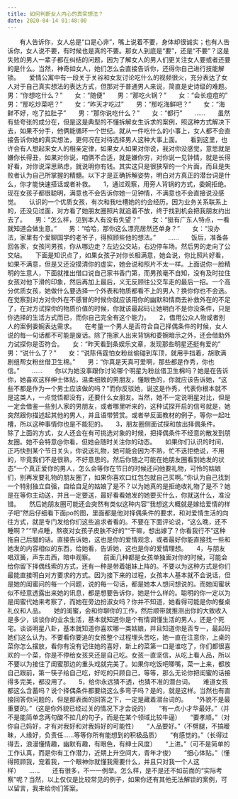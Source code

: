 ```yaml
---
title: 如何判断女人内心的真实想法？
date: 2020-04-14 01:48:00
---
```




       有人告诉你，女人总是“口是心非”，嘴上说着不要，身体却很诚实；也有人告诉你，女人说不要，有时候也是真的不要。那女人到底是“要”，还是“不要”？这是失败的男人一辈子都在纠结的问题，因为了解女人的男人们更关注女人要或者还要的是什么。当然，神奇如女人，她们怎么会直接告诉你，还得你自己进行技能解锁。　　爱情公寓中有一段关于关谷和女友讨论吃什么的视频很火，充分表达了女人对于自己真实想法的表达方式，但那对于普通男人来说，简直是史诗级的难题。　　男：“你想吃什么？”　　女：“随便”　　男：“那吃火锅？”　　女：“会长痘痘的”　　男：“那吃炒菜吧？”　　女：“昨天才吃过”　　男：“那吃海鲜吧？”　　女：“海鲜不好，吃了拉肚子”　　男：“那你说吃什么？”　　女：“都行”　　......　　虽然有些夸张的成分在，但是这是典型的不懂拆解女生诉求的案例，照这种方式解决下去，如果不分手，他俩能循环一个世纪。就从一件吃什么的小事上，女人都不会直接告诉你她的真实想法，更何况在对待选择男人这种大事上面。　　看到这里，也许会有人想起来女人的相亲定律，如果女人如果对你说，我对你没感觉，意思就是嫌你长得丑，如果对你说，咱俩不合适，就是嫌你穷，对你说一见钟情，就是长得好看，对你说深思熟虑，就说明你有钱。其实这只是很狭窄的一个片面，而且是失败者认为自己所掌握的精髓。以下才是正确拆解姿势，明白对方真正的潜台词是什么，你才能快速搭话或者补救。　　1，通过观察，用旁人背锅的方式，委婉拒绝。　　现在女孩子都很聪明，满意也不会告诉你她一见钟情，不满意也不会直接说没感觉。　　认识的一个优质女孩，有次和我吐槽她的约会经历。因为业务关系联系上的，还没见过面，对方看了她朋友圈照片就追着不放，终于找到机会把我朋友约出去了。　　男：“怎么样，见到本人有没有失望？”　　女：“挺有广东人特点，一看就知道会做生意。”　　男：“哈哈，那你这么漂亮居然还单身？”　　女：“没办法，家里有个爱聊国学的老爷子，得照顾些他的想法。”　　......　　饭后，准备各回各家，女孩问男孩，你从哪边走？左边公交站，右边停车场。然后男的走向了公交站。　　下面是知识点了，如果女孩子对你长相满意，她会说，你比照片好看，如果不满意，但是又还没摸清你的虚实，她会说和照片不太一样。上面说你一脸精明的生意人，下面就推出借口说自己家书香门第，而男孩毫不自知，没有及时拉住女孩对他下滑的印象，然后再加上最后，义无反顾往公交车走的最后一招。一个高分优质女孩，她做什么要选择一个外表和物质都看不上的男人？换你你也不会选。在觉察到对方对你外在不感冒的时候你就应该用你的幽默和情商去补救外在的不足了，在对方试探你的物质价值的时候，你就该最起码让她明白不是你没条件，只是你选择的生活方式而已，而你自己完全有这个能力。　　2，借用公众人物或者别人的案例委婉表达需求。　　在考量一个男人是否符合自己择偶条件的时候，女人说的每一句话都不可能是废话。除了拖家人出来背锅和委婉暗示之外，还会借助外力试探你是否符合。　　女：“昨天看到条娱乐文章，发现那些明星还挺有爱的”　　男：“说什么了？”　　女：“说陈伟霆怕女粉丝偷碰到车顶，就用手挡着，胡歌满剧组帮女粉丝借卫生棉。”　　男：“你真是天真可爱啊，那些都是作秀，你也信。”　　......　　你以为她没事跟你讨论哪个明星为粉丝借卫生棉吗？她是在告诉你，她喜欢这样绅士体贴，温柔细致的男朋友，懂眼色的，你就应该告诉她，“这些不都是作为一个男士应该做的吗？”而你反驳她，说这是作秀，代表你根本就不是这类人，一点觉悟都没有，还要什么女朋友。当然，她不一定说明星对比，但是一定会借鉴一些别人家的男朋友，或者哪里听来的，这种试探开启的信号就是，她突然跟你描述起其他的男人，并且语带赞赏。或者举反面教材的例子，等你一起吐槽，所以这种事情你也是不能犯的。　　3，朋友圈侧面试探和放出择偶条件。　　除了上面的方式，女人还会在有可挑选对象的时候，把择偶条件不经意的散发到朋友圈。她不会特意@你看，但她会随时关注你的动态。　　如果你们认识的时间，正巧快到某个节日关头，你说送礼物，她可能会因为不熟，忙不迭拒绝说，不用的，毕竟我们不是很熟，不好意思的。然后你随之可能在她朋友圈看到她发的状态“一个真正爱你的男人，怎么会等你在节日的时候还问他要礼物，可怜的姑娘们，别再发要礼物的朋友圈了，如果你喜欢口红包包就自己买啊。”你认为自己找到一个特别独立自强，自给自足的姑娘了是不？以为她真的是拒绝收礼物了是不？她是在等你主动送，并且一定要送，最好看看她发的她要买什么，你就送什么，准没错。　　然后她朋友圈可能还会突然有类似这种内容“我想这大概就是嫁给爱情的样子吧”然后仔细看下面po的图，里面都是他对择偶条件的要求，和对爱情生活的向往方式，就是专门发给你们这些追求者看的。不要在下面评论说，“这么晚，还不睡啊？”“早点睡，熬夜对女孩子皮肤不好的”“干嘛，想出嫁了？你看我行不”这种拖自己后腿的话。直接告诉她，这也是你的爱情观念，或者最好你能直接找一些和她发的内容相似的东西，给她看，告诉她，这也是你的爱情理想。　　4，与朋友唱双簧，声东击西，暗中观察。　　前面几种都是女孩单独面对你的时候，可能会给你留下择偶线索的方式，还有一种是带着姐妹上阵的。不要以为这种方式是你们最能直接明白对方要求的方式。因为接下来的过程，女孩本人基本就不会说话，但是她的闺蜜问的每一个问题，说的每一句话，都是她本人想问想说的。而她闺蜜状似不经意透露出来她的讯息，都是想要告诉你，她是什么样的。聪明的你一定以为是闺蜜代她来考察了，而她在旁边扮淑女吗？你并不知道，她看得可能是你的餐桌礼仪和人品。　　她的闺蜜，会和你聊你的工作，然后顺带就推测出你的大致收入是多少，谈谈你的业余生活，基本就知道你是个有情调懂生活的男人，还是个死宅。谈谈明星八卦，基本就知道你喜欢哪一类姑娘，并且知道你是否专一，最起码她们这么认为。不要看你要追的女孩整个过程埋头苦吃，她一直在注意你，上桌的菜你怎么摆放，看你有没有记住她的喜好，新上的菜第一口是谁吃了，你们都很喜欢的一个菜，你是不停给女孩夹还是自己吃。女孩一直坚信，从吃上看人品，所以不要以为接住了闺蜜那边的重头戏就完美了。如果你吃饭吧唧嘴，菜一上来，都放自己跟前，第一筷子给自己吃，好吃的只顾自己，等等，那么无论你把闺蜜的话接得多完美，都没用了。　　5，给你永远猜不透，也猜不准的潜台词。　　难道女孩都这么含蓄吗？说个择偶条件都要绕这么多弯子吗？是的，就是这样。当然也有直接回答你问题的，但是那表面的回答之下，一定是藏着潜台词的。　　“外貌不是最重要的。”（这是你外貌已经过关的情况下才会说的）　　“有一点小才华最好。”（并不是能简单念两句酸不拉几的句子，而是在某个领域比较牛逼）　　“要孝顺。”（对你自己妈好，才有对我好和对我妈好的可能性）　　“人品要好。”（不劈腿，不搞暧昧，人缘好，负责任......等等你所有能想到的积极品质）　　“有感觉的。”（长得过得去，浪漫懂情趣，幽默有趣，有眼色，有绅士风度）　　“上进。”（可不是简单的工作认真，而是你有工作潜力，近期上升空间大，青年才俊）　　“细心体贴。”（懂得照顾我，宠着我，一个眼神你就懂我需要什么，并且只对我一个人这样）　　......　　还有很多，不一一例举。怎么样，是不是还不如前面的“实际考察”呢？当然，以上仅仅是比较常见的例子，如果你还有其他无法解锁的案例，可以留言，我来给你们答案。